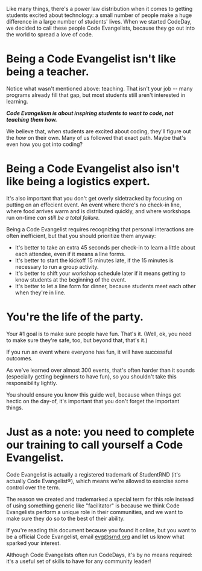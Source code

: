 Like many things, there's a power law distribution when it comes to getting students excited about technology: a small number of people make a huge difference in a large number of students' lives. When we started CodeDay, we decided to call these people Code Evangelists, because they go out into the world to spread a love of code.

# Being a Code Evangelist isn't like being a teacher.

Notice what wasn't mentioned above: teaching. That isn't your job -- many programs already fill that gap, but most students still aren't interested in learning.

_**Code Evangelism is about inspiring students to want to code, not teaching them how.**_

We believe that, when students are excited about coding, they'll figure out the _how_ on their own. Many of us followed that exact path. Maybe that's even how you got into coding?

# Being a Code Evangelist also isn't like being a logistics expert.

It's also important that you don't get overly sidetracked by focusing on putting on an effecient event. An event where there's no check-in line, where food arrives warm and is distributed quickly, and where workshops run on-time _can still be a total failure._

Being a Code Evangelist requires recognizing that personal interactions are often inefficient, but that you should prioritize them anyway:

* It's better to take an extra 45 seconds per check-in to learn a little about each attendee, even if it means a line forms.
* It's better to start the kickoff 15 minutes late, if the 15 minutes is necessary to run a group activity.
* It's better to shift your workshop schedule later if it means getting to know students at the beginning of the event.
* It's better to let a line form for dinner, because students meet each other when they're in line.

# You're the life of the party.

Your \#1 goal is to make sure people have fun. That's it. \(Well, ok, you need to make sure they're safe, too, but beyond that, that's it.\)

If you run an event where everyone has fun, it will have successful outcomes.

As we've learned over almost 300 events, that's often harder than it sounds \(especially getting beginners to have fun\), so you shouldn't take this responsibility lightly.

You should ensure you know this guide well, because when things get hectic on the day-of, it's important that you don't forget the important things.

# Just as a note: you need to complete our training to call yourself a Code Evangelist.

Code Evangelist is actually a registered trademark of StudentRND (it's actually Code Evangelist®), which means we're allowed to exercise some control over the term.

The reason we created and trademarked a special term for this role instead of using something generic like "facilitator" is because we think Code Evangelists perform a unique role in their communities, and we want to make sure they do so to the best of their ability.

If you're reading this document because you found it online, but you want to be a official Code Evangelist, email evg@srnd.org and let us know what sparked your interest.

Although Code Evangelists often run CodeDays, it's by no means required: it's a useful set of skills to have for any community leader!